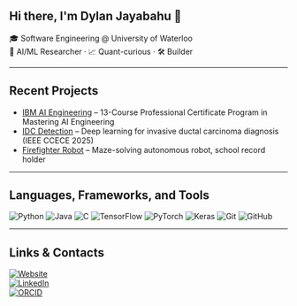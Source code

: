 ## Hi there, I'm Dylan Jayabahu 👋  
🎓 Software Engineering @ University of Waterloo  
🤖 AI/ML Researcher · 📈 Quant-curious · 🛠️ Builder  

---

## Recent Projects
- [IBM AI Engineering](https://github.com/dylanjayabahu/ibm-ai-engineering) – 13-Course Professional Certificate Program in Mastering AI Engineering
- [IDC Detection](https://github.com/dylanjayabahu/idc-detection) – Deep learning for invasive ductal carcinoma diagnosis (IEEE CCECE 2025)  
- [Firefighter Robot](https://github.com/dylanjayabahu/firefighter-robot) – Maze-solving autonomous robot, school record holder  

---

## Languages, Frameworks, and Tools
![Python](https://img.shields.io/badge/Python-3776AB?logo=python&logoColor=fff&style=flat-square)
![Java](https://img.shields.io/badge/Java-007396?logo=java&logoColor=fff&style=flat-square)
![C](https://img.shields.io/badge/C-00599C?logo=c&logoColor=fff&style=flat-square)
![TensorFlow](https://img.shields.io/badge/TensorFlow-FF6F00?logo=tensorflow&logoColor=fff&style=flat-square)
![PyTorch](https://img.shields.io/badge/PyTorch-EE4C2C?logo=pytorch&logoColor=fff&style=flat-square)
![Keras](https://img.shields.io/badge/Keras-D00000?logo=keras&logoColor=fff&style=flat-square)
![Git](https://img.shields.io/badge/Git-F05032?logo=git&logoColor=fff&style=flat-square)
![GitHub](https://img.shields.io/badge/GitHub-181717?logo=github&logoColor=fff&style=flat-square)

---

## Links & Contacts
[![Website](https://img.shields.io/badge/Website-000?style=for-the-badge&logo=vercel&logoColor=white)](https://www.dylanjayabahu.com/)  
[![LinkedIn](https://img.shields.io/badge/LinkedIn-0077B5?style=for-the-badge&logo=linkedin&logoColor=white)](https://www.linkedin.com/in/dylan-jayabahu-636037266)  
[![ORCID](https://img.shields.io/badge/ORCID-A6CE39?style=for-the-badge&logo=orcid&logoColor=white)](https://orcid.org/0009-0006-6754-1938)  

